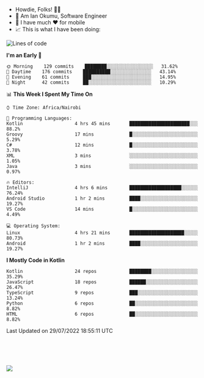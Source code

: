 
* Howdie, Folks! 👋🤓
* 🤪 Am Ian Okumu, Software Engineer
* 📱 I have much ❤️ for mobile
* 📈 This is what I have been doing:
  
<!-- <a href="https://otsembo.github.io/OtsemboPortfolio/" style="margin-right:.5%; margin-top=.5%;">
  <img align="center" src="https://github-readme-stats.vercel.app/api/top-langs/?username=otsembo&layout=compact" />
</a> -->

<!--START_SECTION:waka-->
![Lines of code](https://img.shields.io/badge/From%20Hello%20World%20I%27ve%20Written-688%20Thousand%20lines%20of%20code-blue)

**I'm an Early 🐤** 

```text
🌞 Morning    129 commits    ████████░░░░░░░░░░░░░░░░░   31.62% 
🌆 Daytime    176 commits    ██████████░░░░░░░░░░░░░░░   43.14% 
🌃 Evening    61 commits     ███░░░░░░░░░░░░░░░░░░░░░░   14.95% 
🌙 Night      42 commits     ██░░░░░░░░░░░░░░░░░░░░░░░   10.29%

```


📊 **This Week I Spent My Time On** 

```text
⌚︎ Time Zone: Africa/Nairobi

💬 Programming Languages: 
Kotlin                   4 hrs 45 mins       ██████████████████████░░░   88.2% 
Groovy                   17 mins             █░░░░░░░░░░░░░░░░░░░░░░░░   5.29% 
C#                       12 mins             █░░░░░░░░░░░░░░░░░░░░░░░░   3.78% 
XML                      3 mins              ░░░░░░░░░░░░░░░░░░░░░░░░░   1.05% 
Java                     3 mins              ░░░░░░░░░░░░░░░░░░░░░░░░░   0.97%

🔥 Editors: 
IntelliJ                 4 hrs 6 mins        ███████████████████░░░░░░   76.24% 
Android Studio           1 hr 2 mins         ████░░░░░░░░░░░░░░░░░░░░░   19.27% 
VS Code                  14 mins             █░░░░░░░░░░░░░░░░░░░░░░░░   4.49%

💻 Operating System: 
Linux                    4 hrs 21 mins       ████████████████████░░░░░   80.73% 
Android                  1 hr 2 mins         ████░░░░░░░░░░░░░░░░░░░░░   19.27%

```

**I Mostly Code in Kotlin** 

```text
Kotlin                   24 repos            ████████░░░░░░░░░░░░░░░░░   35.29% 
JavaScript               18 repos            ██████░░░░░░░░░░░░░░░░░░░   26.47% 
TypeScript               9 repos             ███░░░░░░░░░░░░░░░░░░░░░░   13.24% 
Python                   6 repos             ██░░░░░░░░░░░░░░░░░░░░░░░   8.82% 
HTML                     6 repos             ██░░░░░░░░░░░░░░░░░░░░░░░   8.82%

```



 Last Updated on 29/07/2022 18:55:11 UTC
<!--END_SECTION:waka-->

<br />
<br />
<br />
<br />
<a href="https://otsembo.com" style="margin-right:.5%; margin-top=.5%;">
  <img align="center" src="https://github-readme-stats.vercel.app/api?username=otsembo&&show_icons=true&theme=radical" />
</a>
<br />
  
  </div>
<!---
otsembo/otsembo is a ✨ special ✨ repository because its `README.md` (this file) appears on your GitHub profile.
You can click the Preview link to take a look at your changes.
--->
